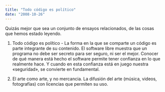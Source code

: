 ```yaml
---
title: "Todo código es político"
date: "2008-10-26"
---
```


Quizás mejor que sea un conjunto de ensayos relacionados, de las cosas que hemos estado leyendo.

1) Todo código es político - La forma en la que se comparte un código es parte integrante de su contenido. El software libre muestra que un programa no debe ser secreto para ser seguro, ni ser el mejor. Conocer de qué manera está hecho el software permite tener confianza en lo que realmente hace. Y cuando en esta confianza está en juego nuestra «seguridad», se convierte en fundamental.

2) El arte como arte, y no mercancia. La difusión del arte (música, videos, fotografías) con licencias que permiten su uso.
